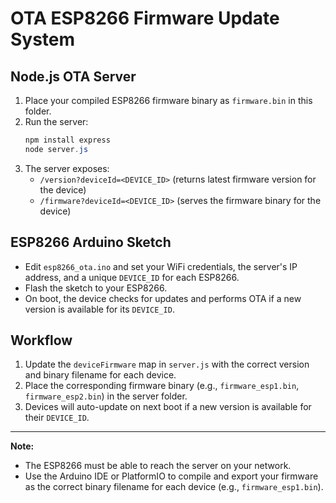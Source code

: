 # OTA ESP8266 Firmware Update System

## Node.js OTA Server

1. Place your compiled ESP8266 firmware binary as `firmware.bin` in this folder.
2. Run the server:
   ```powershell
   npm install express
   node server.js
   ```
3. The server exposes:
   - `/version?deviceId=<DEVICE_ID>` (returns latest firmware version for the device)
   - `/firmware?deviceId=<DEVICE_ID>` (serves the firmware binary for the device)

## ESP8266 Arduino Sketch

- Edit `esp8266_ota.ino` and set your WiFi credentials, the server's IP address, and a unique `DEVICE_ID` for each ESP8266.
- Flash the sketch to your ESP8266.
- On boot, the device checks for updates and performs OTA if a new version is available for its `DEVICE_ID`.

## Workflow

1. Update the `deviceFirmware` map in `server.js` with the correct version and binary filename for each device.
2. Place the corresponding firmware binary (e.g., `firmware_esp1.bin`, `firmware_esp2.bin`) in the server folder.
3. Devices will auto-update on next boot if a new version is available for their `DEVICE_ID`.

---

**Note:**
- The ESP8266 must be able to reach the server on your network.
- Use the Arduino IDE or PlatformIO to compile and export your firmware as the correct binary filename for each device (e.g., `firmware_esp1.bin`).
